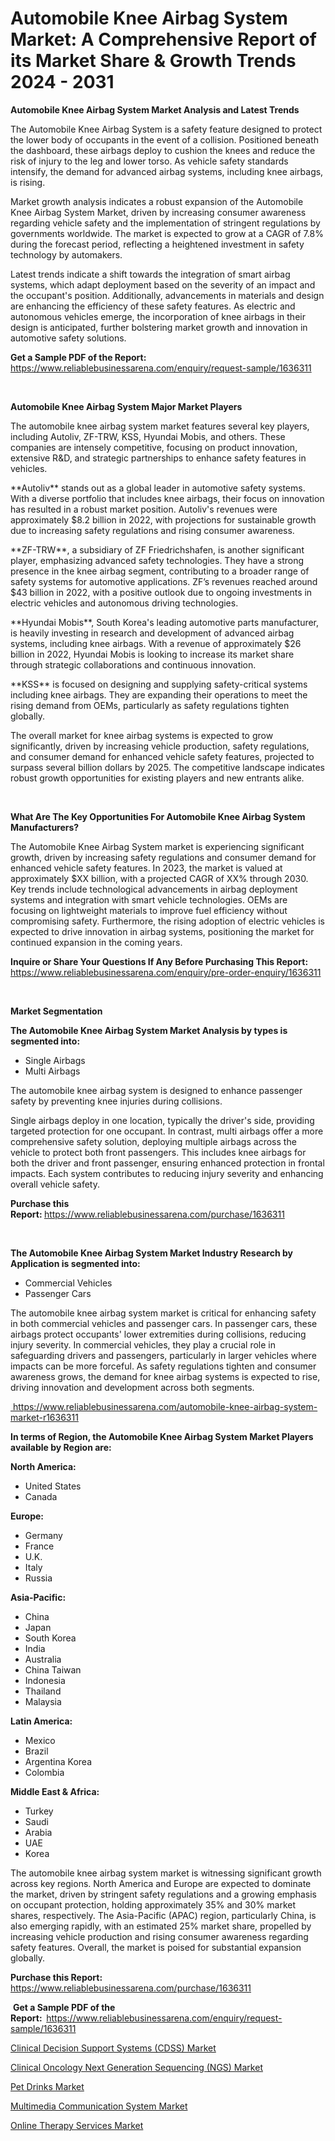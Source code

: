 <p><h1>Automobile Knee Airbag System Market: A Comprehensive Report of its Market Share & Growth Trends 2024 - 2031</h1></p><p><strong>Automobile Knee Airbag System Market Analysis and Latest Trends</strong></p>
<p><p>The Automobile Knee Airbag System is a safety feature designed to protect the lower body of occupants in the event of a collision. Positioned beneath the dashboard, these airbags deploy to cushion the knees and reduce the risk of injury to the leg and lower torso. As vehicle safety standards intensify, the demand for advanced airbag systems, including knee airbags, is rising.</p><p>Market growth analysis indicates a robust expansion of the Automobile Knee Airbag System Market, driven by increasing consumer awareness regarding vehicle safety and the implementation of stringent regulations by governments worldwide. The market is expected to grow at a CAGR of 7.8% during the forecast period, reflecting a heightened investment in safety technology by automakers. </p><p>Latest trends indicate a shift towards the integration of smart airbag systems, which adapt deployment based on the severity of an impact and the occupant's position. Additionally, advancements in materials and design are enhancing the efficiency of these safety features. As electric and autonomous vehicles emerge, the incorporation of knee airbags in their design is anticipated, further bolstering market growth and innovation in automotive safety solutions.</p></p>
<p><strong>Get a Sample PDF of the Report:&nbsp;</strong> <a href="https://www.reliablebusinessarena.com/enquiry/request-sample/1636311">https://www.reliablebusinessarena.com/enquiry/request-sample/1636311</a></p>
<p>&nbsp;</p>
<p><strong>Automobile Knee Airbag System Major Market Players</strong></p>
<p><p>The automobile knee airbag system market features several key players, including Autoliv, ZF-TRW, KSS, Hyundai Mobis, and others. These companies are intensely competitive, focusing on product innovation, extensive R&D, and strategic partnerships to enhance safety features in vehicles.</p><p>**Autoliv** stands out as a global leader in automotive safety systems. With a diverse portfolio that includes knee airbags, their focus on innovation has resulted in a robust market position. Autoliv's revenues were approximately $8.2 billion in 2022, with projections for sustainable growth due to increasing safety regulations and rising consumer awareness.</p><p>**ZF-TRW**, a subsidiary of ZF Friedrichshafen, is another significant player, emphasizing advanced safety technologies. They have a strong presence in the knee airbag segment, contributing to a broader range of safety systems for automotive applications. ZF’s revenues reached around $43 billion in 2022, with a positive outlook due to ongoing investments in electric vehicles and autonomous driving technologies.</p><p>**Hyundai Mobis**, South Korea's leading automotive parts manufacturer, is heavily investing in research and development of advanced airbag systems, including knee airbags. With a revenue of approximately $26 billion in 2022, Hyundai Mobis is looking to increase its market share through strategic collaborations and continuous innovation.</p><p>**KSS** is focused on designing and supplying safety-critical systems including knee airbags. They are expanding their operations to meet the rising demand from OEMs, particularly as safety regulations tighten globally.</p><p>The overall market for knee airbag systems is expected to grow significantly, driven by increasing vehicle production, safety regulations, and consumer demand for enhanced vehicle safety features, projected to surpass several billion dollars by 2025. The competitive landscape indicates robust growth opportunities for existing players and new entrants alike.</p></p>
<p>&nbsp;</p>
<p><strong>What Are The Key Opportunities For Automobile Knee Airbag System Manufacturers?</strong></p>
<p><p>The Automobile Knee Airbag System market is experiencing significant growth, driven by increasing safety regulations and consumer demand for enhanced vehicle safety features. In 2023, the market is valued at approximately $XX billion, with a projected CAGR of XX% through 2030. Key trends include technological advancements in airbag deployment systems and integration with smart vehicle technologies. OEMs are focusing on lightweight materials to improve fuel efficiency without compromising safety. Furthermore, the rising adoption of electric vehicles is expected to drive innovation in airbag systems, positioning the market for continued expansion in the coming years.</p></p>
<p><strong>Inquire or Share Your Questions If Any Before Purchasing This Report:</strong> <a href="https://www.reliablebusinessarena.com/enquiry/pre-order-enquiry/1636311">https://www.reliablebusinessarena.com/enquiry/pre-order-enquiry/1636311</a></p>
<p>&nbsp;</p>
<p><strong>Market Segmentation</strong></p>
<p><strong>The Automobile Knee Airbag System Market Analysis by types is segmented into:</strong></p>
<p><ul><li>Single Airbags</li><li>Multi Airbags</li></ul></p>
<p><p>The automobile knee airbag system is designed to enhance passenger safety by preventing knee injuries during collisions. </p><p>Single airbags deploy in one location, typically the driver's side, providing targeted protection for one occupant. In contrast, multi airbags offer a more comprehensive safety solution, deploying multiple airbags across the vehicle to protect both front passengers. This includes knee airbags for both the driver and front passenger, ensuring enhanced protection in frontal impacts. Each system contributes to reducing injury severity and enhancing overall vehicle safety.</p></p>
<p><strong>Purchase this Report:&nbsp;</strong><a href="https://www.reliablebusinessarena.com/purchase/1636311">https://www.reliablebusinessarena.com/purchase/1636311</a></p>
<p>&nbsp;</p>
<p><strong>The Automobile Knee Airbag System Market Industry Research by Application is segmented into:</strong></p>
<p><ul><li>Commercial Vehicles</li><li>Passenger Cars</li></ul></p>
<p><p>The automobile knee airbag system market is critical for enhancing safety in both commercial vehicles and passenger cars. In passenger cars, these airbags protect occupants' lower extremities during collisions, reducing injury severity. In commercial vehicles, they play a crucial role in safeguarding drivers and passengers, particularly in larger vehicles where impacts can be more forceful. As safety regulations tighten and consumer awareness grows, the demand for knee airbag systems is expected to rise, driving innovation and development across both segments.</p></p>
<p><a href="https://www.reliablebusinessarena.com/automobile-knee-airbag-system-market-r1636311">&nbsp;https://www.reliablebusinessarena.com/automobile-knee-airbag-system-market-r1636311</a></p>
<p><strong>In terms of Region, the Automobile Knee Airbag System Market Players available by Region are:</strong></p>
<p>
    <p> <strong> North America: </strong>
        <ul>
            <li>United States</li>
            <li>Canada</li>
        </ul>
        </p> 
    <p> <strong> Europe: </strong>
        <ul>
            <li>Germany</li>
            <li>France</li>
            <li>U.K.</li>
            <li>Italy</li>
            <li>Russia</li>
        </ul>
        </p> 
    <p> <strong> Asia-Pacific: </strong>
        <ul>
            <li>China</li>
            <li>Japan</li>
            <li>South Korea</li>
            <li>India</li>
            <li>Australia</li>
            <li>China Taiwan</li>
            <li>Indonesia</li>
            <li>Thailand</li>
            <li>Malaysia</li>
        </ul>
        </p> 
    <p> <strong> Latin America: </strong>
        <ul>
            <li>Mexico</li>
            <li>Brazil</li>
            <li>Argentina Korea</li>
            <li>Colombia</li>
        </ul>
        </p> 
    <p> <strong> Middle East & Africa: </strong>
        <ul>
            <li>Turkey</li>
            <li>Saudi</li>
            <li>Arabia</li>
            <li>UAE</li>
            <li>Korea</li>
        </ul>
    </p>
    </p>
<p><p>The automobile knee airbag system market is witnessing significant growth across key regions. North America and Europe are expected to dominate the market, driven by stringent safety regulations and a growing emphasis on occupant protection, holding approximately 35% and 30% market shares, respectively. The Asia-Pacific (APAC) region, particularly China, is also emerging rapidly, with an estimated 25% market share, propelled by increasing vehicle production and rising consumer awareness regarding safety features. Overall, the market is poised for substantial expansion globally.</p></p>
<p><strong>Purchase this Report: </strong><a href="https://www.reliablebusinessarena.com/purchase/1636311">https://www.reliablebusinessarena.com/purchase/1636311</a></p>
<p>&nbsp;<strong>Get a Sample PDF of the Report:&nbsp;&nbsp;</strong><a href="https://www.reliablebusinessarena.com/enquiry/request-sample/1636311">https://www.reliablebusinessarena.com/enquiry/request-sample/1636311</a></p>
<p><strong></strong></p>
<p><p><a href="https://medium.com/@muntasiralif9i/clinical-decision-support-systems-cdss-market-size-is-growing-at-cagr-of-4-6-f9825e01db47">Clinical Decision Support Systems (CDSS) Market</a></p><p><a href="https://medium.com/@muntasiralif9i/clinical-oncology-next-generation-sequencing-ngs-market-indicators-market-size-regional-f4b30dda0822?postPublishedType=repub">Clinical Oncology Next Generation Sequencing (NGS) Market</a></p><p><a href="https://issuu.com/reportprime-2/docs/pet-drinks-market-size-2030.pptx_622d2c408190b6">Pet Drinks Market</a></p><p><a href="https://www.linkedin.com/pulse/multimedia-communication-system-industry-sector-market-dynamics-lt5ze">Multimedia Communication System Market</a></p><p><a href="https://www.linkedin.com/pulse/online-therapy-services-market-outlook-share-analysis-growth-tijfe">Online Therapy Services Market</a></p></p>